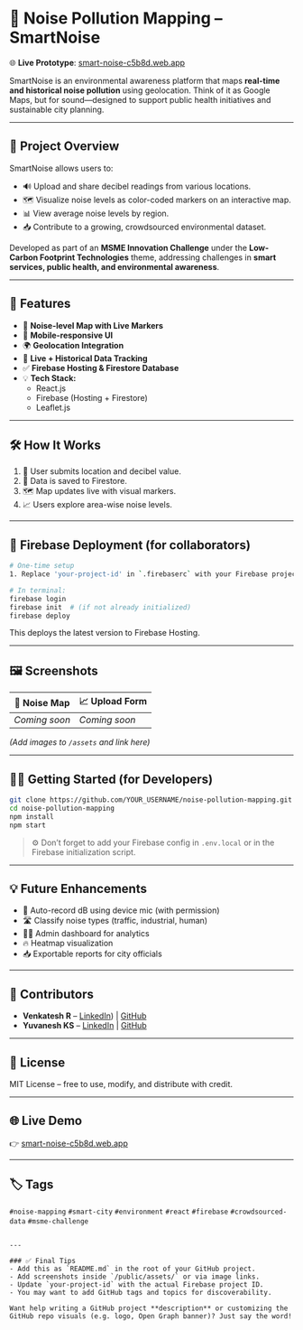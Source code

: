 # 📍 Noise Pollution Mapping – SmartNoise

🌐 **Live Prototype**: [smart-noise-c5b8d.web.app](https://smart-noise-c5b8d.web.app/)

SmartNoise is an environmental awareness platform that maps **real-time and historical noise pollution** using geolocation. Think of it as Google Maps, but for sound—designed to support public health initiatives and sustainable city planning.

---

## 🎯 Project Overview

SmartNoise allows users to:
- 🔊 Upload and share decibel readings from various locations.
- 🗺️ Visualize noise levels as color-coded markers on an interactive map.
- 📊 View average noise levels by region.
- 📥 Contribute to a growing, crowdsourced environmental dataset.

Developed as part of an **MSME Innovation Challenge** under the **Low-Carbon Footprint Technologies** theme, addressing challenges in **smart services, public health, and environmental awareness**.

---

## 🌟 Features

- 📌 **Noise-level Map with Live Markers**
- 📲 **Mobile-responsive UI**
- 🌍 **Geolocation Integration**
- 🔄 **Live + Historical Data Tracking**
- ✅ **Firebase Hosting & Firestore Database**
- 💡 **Tech Stack:**
  - React.js
  - Firebase (Hosting + Firestore)
  - Leaflet.js

---

## 🛠️ How It Works

1. 📍 User submits location and decibel value.
2. 📡 Data is saved to Firestore.
3. 🗺️ Map updates live with visual markers.
4. 📈 Users explore area-wise noise levels.

---

## 🚀 Firebase Deployment (for collaborators)

```bash
# One-time setup
1. Replace 'your-project-id' in `.firebaserc` with your Firebase project ID.

# In terminal:
firebase login
firebase init  # (if not already initialized)
firebase deploy
````

This deploys the latest version to Firebase Hosting.

---

## 🖼️ Screenshots

| 📍 Noise Map  | 📈 Upload Form |
| ------------- | -------------- |
| *Coming soon* | *Coming soon*  |

*(Add images to `/assets` and link here)*

---

## 🧑‍💻 Getting Started (for Developers)

```bash
git clone https://github.com/YOUR_USERNAME/noise-pollution-mapping.git
cd noise-pollution-mapping
npm install
npm start
```

> ⚙️ Don’t forget to add your Firebase config in `.env.local` or in the Firebase initialization script.

---

## 💡 Future Enhancements

* 🎤 Auto-record dB using device mic (with permission)
* 🛣️ Classify noise types (traffic, industrial, human)
* 🧑‍💼 Admin dashboard for analytics
* 🔥 Heatmap visualization
* 📥 Exportable reports for city officials

---

## 🤝 Contributors

* **Venkatesh R** – [LinkedIn](https://www.linkedin.com/in/venkatesh-r4910)) | [GitHub](https://github.com/Venkatesh-107)
* **Yuvanesh KS** – [LinkedIn](https://www.linkedin.com/in/yuvaneshks/) | [GitHub](https://github.com/North-Abyss)

---

## 📄 License

MIT License – free to use, modify, and distribute with credit.

---

## 🌐 Live Demo

👉 [smart-noise-c5b8d.web.app](https://smart-noise-c5b8d.web.app/)

---

## 🏷️ Tags

`#noise-mapping` `#smart-city` `#environment` `#react` `#firebase` `#crowdsourced-data` `#msme-challenge`

```

---

### ✅ Final Tips
- Add this as `README.md` in the root of your GitHub project.
- Add screenshots inside `/public/assets/` or via image links.
- Update `your-project-id` with the actual Firebase project ID.
- You may want to add GitHub tags and topics for discoverability.

Want help writing a GitHub project **description** or customizing the GitHub repo visuals (e.g. logo, Open Graph banner)? Just say the word!
```
